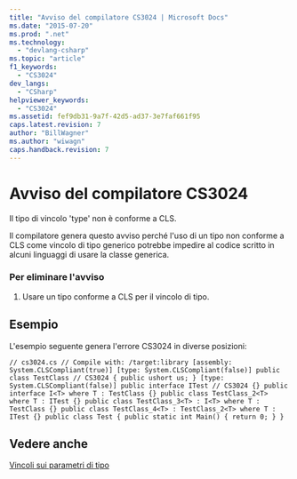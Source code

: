 ```yaml
---
title: "Avviso del compilatore CS3024 | Microsoft Docs"
ms.date: "2015-07-20"
ms.prod: ".net"
ms.technology: 
  - "devlang-csharp"
ms.topic: "article"
f1_keywords: 
  - "CS3024"
dev_langs: 
  - "CSharp"
helpviewer_keywords: 
  - "CS3024"
ms.assetid: fef9db31-9a7f-42d5-ad37-3e7faf661f95
caps.latest.revision: 7
author: "BillWagner"
ms.author: "wiwagn"
caps.handback.revision: 7
---
```

# Avviso del compilatore CS3024
Il tipo di vincolo 'type' non è conforme a CLS.  
  
 Il compilatore genera questo avviso perché l'uso di un tipo non conforme a CLS come vincolo di tipo generico potrebbe impedire al codice scritto in alcuni linguaggi di usare la classe generica.  
  
### Per eliminare l'avviso  
  
1.  Usare un tipo conforme a CLS per il vincolo di tipo.  
  
## Esempio  
 L'esempio seguente genera l'errore CS3024 in diverse posizioni:  
  
```  
// cs3024.cs // Compile with: /target:library [assembly: System.CLSCompliant(true)] [type: System.CLSCompliant(false)] public class TestClass // CS3024 { public ushort us; } [type: System.CLSCompliant(false)] public interface ITest // CS3024 {} public interface I<T> where T : TestClass {} public class TestClass_2<T> where T : ITest {} public class TestClass_3<T> : I<T> where T : TestClass {} public class TestClass_4<T> : TestClass_2<T> where T : ITest {} public class Test { public static int Main() { return 0; } }  
```  
  
## Vedere anche  
 [Vincoli sui parametri di tipo](../../csharp/programming-guide/generics/constraints-on-type-parameters.md)